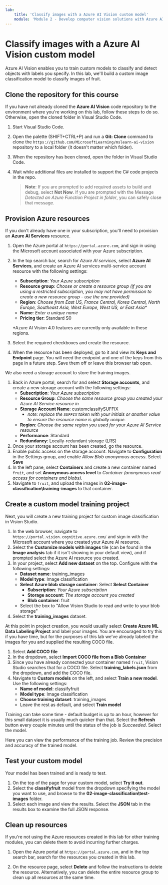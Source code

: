 ```yaml
---
lab:
    title: 'Classify images with a Azure AI Vision custom model'
    module: 'Module 2 - Develop computer vision solutions with Azure AI Vision'
---
```


# Classify images with a Azure AI Vision custom model

Azure AI Vision enables you to train custom models to classify and detect objects with labels you specify. In this lab, we'll build a custom image classification model to classify images of fruit.

## Clone the repository for this course

If you have not already cloned the **Azure AI Vision** code repository to the environment where you're working on this lab, follow these steps to do so. Otherwise, open the cloned folder in Visual Studio Code.

1. Start Visual Studio Code.
2. Open the palette (SHIFT+CTRL+P) and run a **Git: Clone** command to clone the `https://github.com/MicrosoftLearning/mslearn-ai-vision` repository to a local folder (it doesn't matter which folder).
3. When the repository has been cloned, open the folder in Visual Studio Code.
4. Wait while additional files are installed to support the C# code projects in the repo.

    > **Note**: If you are prompted to add required assets to build and debug, select **Not Now**. If you are prompted with the Message *Detected an Azure Function Project in folder*, you can safely close that message.

## Provision Azure resources

If you don't already have one in your subscription, you'll need to provision an **Azure AI Services** resource.

1. Open the Azure portal at `https://portal.azure.com`, and sign in using the Microsoft account associated with your Azure subscription.
2. In the top search bar, search for *Azure AI services*, select **Azure AI Services**, and create an Azure AI services multi-service account resource with the following settings:
    - **Subscription**: *Your Azure subscription*
    - **Resource group**: *Choose or create a resource group (if you are using a restricted subscription, you may not have permission to create a new resource group - use the one provided)*
    - **Region**: *Choose from East US, France Central, Korea Central, North Europe, Southeast Asia, West Europe, West US, or East Asia\**
    - **Name**: *Enter a unique name*
    - **Pricing tier**: Standard S0

    \*Azure AI Vision 4.0 features are currently only available in these regions.

3. Select the required checkboxes and create the resource.
4. When the resource has been deployed, go to it and view its **Keys and Endpoint** page. You will need the endpoint and one of the keys from this page in a future step. Save them off or leave this browser tab open.

We also need a storage account to store the training images.

1. Back in Azure portal, search for and select **Storage accounts**, and create a new storage account with the following settings:
    - **Subscription**: *Your Azure subscription*
    - **Resource Group**: *Choose the same resource group you created your Azure AI Service resource in*
    - **Storage Account Name**: customclassifySUFFIX 
        - *note: replace the `SUFFIX` token with your initials or another value to ensure the resource name is globally unique.*
    - **Region**: *Choose the same region you used for your Azure AI Service resource*
    - **Performance**: Standard
    - **Redundancy**: Locally-redundant storage (LRS)
1. Once your storage account has been created, go the resource.
1. Enable public access on the storage account. Navigate to **Configuration** in the Settings group, and enable *Allow Blob anonymous access*. Select **Save**
1. In the left pane, select **Containers** and create a new container named `fruit`, and set **Anonymous access level** to *Container (anonymous read access for containers and blobs)*.
1. Navigate to `fruit`, and upload the images in **02-image-classification\training-images** to that container.


## Create a custom model training project

Next, you will create a new training project for custom image classification in Vision Studio.

1. In the web browser, navigate to `https://portal.vision.cognitive.azure.com/` and sign in with the Microsoft account where you created your Azure AI resource.
1. Select the **Customize models with images** tile (can be found in the **Image analysis** tab if it isn't showing in your default view), and if prompted select the Azure AI resource you created.
1. In your project, select **Add new dataset** on the top. Configure with the following settings:
    - **Dataset name**: training_images
    - **Model type**: Image classification
    - **Select Azure blob storage container**: Select **Select Container**
        - **Subscription**: *Your Azure subscription*
        - **Storage account**: *The storage account you created*
        - **Blob container**: fruit
    - Select the box to "Allow Vision Studio to read and write to your blob storage"
1. Select the **training_images** dataset.

At this point in project creation, you would usually select **Create Azure ML Data Labeling Project** and label your images. You are encouraged to try this if you have time, but for the purposes of this lab we've already labeled the images for you and supplied the resulting COCO file.

1. Select **Add COCO file**
1. In the dropdown, select **Import COCO file from a Blob Container**
1. Since you have already connected your container named `fruit`, Vision Studio searches that for a COCO file. Select **training_labels.json** from the dropdown, and add the COCO file.
1. Navigate to **Custom models** on the left, and select **Train a new model**. Use the following settings:
    - **Name of model**: classifyfruit
    - **Model type**: Image classification
    - **Choose training dataset**: training_images
    - Leave the rest as default, and select **Train model**

Training can take some time - default budget is up to an hour, however for this small dataset it is usually much quicker than that. Select the **Refresh** button every couple minutes until the status of the job is *Succeeded*. Select the model.

Here you can view the performance of the training job. Review the precision and accuracy of the trained model.

## Test your custom model

Your model has been trained and is ready to test.

1. On the top of the page for your custom model, select **Try it out**.
1. Select the **classifyfruit** model from the dropdown specifying the model you want to use, and browse to the **02-image-classification\test-images** folder.
1. Select each image and view the results. Select the **JSON** tab in the results box to examine the full JSON response.

<!-- Option coding example to run-->
## Clean up resources

If you're not using the Azure resources created in this lab for other training modules, you can delete them to avoid incurring further charges.

1. Open the Azure portal at `https://portal.azure.com`, and in the top search bar, search for the resources you created in this lab.

2. On the resource page, select **Delete** and follow the instructions to delete the resource. Alternatively, you can delete the entire resource group to clean up all resources at the same time.